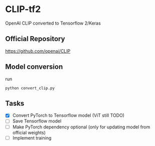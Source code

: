 # CLIP-tf2
OpenAI CLIP converted to Tensorflow 2/Keras

## Official Repository
https://github.com/openai/CLIP

## Model conversion
run
```
python convert_clip.py
```

## Tasks
- [x] Convert PyTorch to Tensorflow model (ViT still TODO)
- [ ] Save Tensorflow model
- [ ] Make PyTorch dependency optional (only for updating model from official weights)
- [ ] Implement training